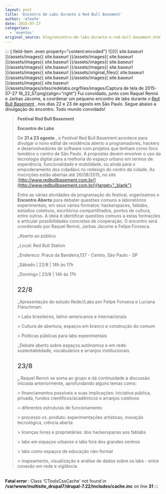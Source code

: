 ```yaml
---
layout: post
title: 'Encontro de Labs durante o Red Bull Basement'
author: 'efeefe'
date: 2015-07-27
categories:
  - 'eventos'
original_source: blog/encontro-de-labs-durante-o-red-bull-basement.html
---
```


::: {.field-item .even property="content:encoded"}
![]({{ site.baseurl }}/assets/images{{ site.baseurl }}/assets/images{{ site.baseurl }}/assets/images{{ site.baseurl }}/assets/images{{ site.baseurl }}/assets/images{{ site.baseurl }}/assets/images{{ site.baseurl }}/assets/images{{ site.baseurl }}/assets/original_files{{ site.baseurl }}/assets/images{{ site.baseurl }}/assets/images{{ site.baseurl }}/assets/images{{ site.baseurl }}/assets/images/sites/redelabs.org/files/images/Captura de tela de 2015-07-27 16_22_57.png){align="right"} Fui convidado, junto com Raquel Rennó e Jarbas Jácome, a coordenar um pequeno encontro de labs durante o [Red Bull Basement](http://www.redbullbasement.com.br/) , nos dias 22 e 23 de agosto em São Paulo. Segue abaixo a divulgação do encontro. Todo mundo convidado!

> <div>
>
> **Festival Red Bull Basement**
>
> <div>
>
> **Encontro de Labs**
>
> </div>
>
> <div>
>
> </div>
>
> <div>
>
> De **21 a 23 agosto** , o Festival Red Bull Basement acontece para divulgar o novo edital de residência aberto a programadores, hackers e desenvolvedores de software com projetos que tenham como foco temático o centro de São Paulo. A propostas devem envolver o uso da tecnologia digital para a melhoria do espaço urbano em termos de experiência, funcionalidade e mobilidade, ou ainda para o empoderamento dos cidadãos no redesign do centro da cidade. As inscrições estão abertas até 26/08/2015, no site [http://www.redbullbasement.com.br/](http://www.redbullbasement.com.br/){target="_blank"}
>
> </div>
>
> <div>
>
> </div>
>
> <div>
>
> Entre as várias atividades da programação do festival, organizamos o **Encontro Aberto** para debater questões comuns a laboratórios experimentais, em seus vários formatos: hackerspaces, fablabs, estúdios coletivos, escritórios compartilhados, pontos de cultura, entre outros. A ideia é identificar questões comuns a estas formações e articular possibilidades concretas de cooperação. O encontro será coordenado por Raquel Rennó, Jarbas Jácome e Felipe Fonseca.
>
> </div>
>
> <div>
>
> </div>
>
> <div>
>
> \_Aberto ao público
>
> </div>
>
> <div>
>
> \_Local: Red Bull Station
>
> </div>
>
> <div>
>
> \_Endereco: Praca da Bandeira,137 - Centro, São Paulo - SP
>
> <div>
>
> <div>
>
> <div>
>
> \_Sábado \| 22/8 \| 14h às 17h
>
> </div>
>
> <div>
>
> \_Domingo \| 23/8 \| 14h às 17h
>
> </div>
>
> ## **22/8**
>
> <div>
>
> \_Apresentação do estudo Rede//Labs por Felipe Fonseca e Luciana Fleischman:
>
> </div>
>
> <div>
>
> \> Labs brasileiros, latino-americanos e internacionais
>
> </div>
>
> <div>
>
> \> Cultura de abertura, espaços em branco e construção do comum
>
> </div>
>
> <div>
>
> \> Políticas públicas para labs experimentais
>
> </div>
>
> <div>
>
> </div>
>
> <div>
>
> \_Debate aberto sobre espaços autônomos e em rede: sustentabilidade, vocabulários e arranjos institucionais.
>
> </div>
>
> ## **23/8**
>
> <div>
>
> **\_** Raquel Rennó se soma ao grupo e dá continuidade à discussão iniciada anteriormente, aprofundando alguns temas como:
>
> </div>
>
> <div>
>
> \> financiamentos possíveis e suas implicações: iniciativa pública, privada, fundos científicos/acadêmicos e arranjos coletivos
>
> </div>
>
> <div>
>
> \> diferentes estruturas de funcionamento
>
> </div>
>
> <div>
>
> \> processo vs. produto: experimentações artísticas, inovação tecnológica, ciência aberta
>
> </div>
>
> <div>
>
> \> licenças livres e proprietárias: dos hackerspaces aos fablabs
>
> </div>
>
> <div>
>
> \> labs em espaços urbanos e labs fora dos grandes centros
>
> </div>
>
> <div>
>
> \> labs como espaços de educação não-formal
>
> </div>
>
> <div>
>
> \> mapeamento, visualização e análise de dados sobre os labs - entre conexão em rede e vigilância
>
> </div>
>
> </div>
>
> </div>
>
> </div>
>
> </div>

\
**Fatal error** : Class \'CToolsCssCache\' not found in **/var/www/multisite_drupal7/drupal-7.22/includes/cache.inc** on line **31**
:::
